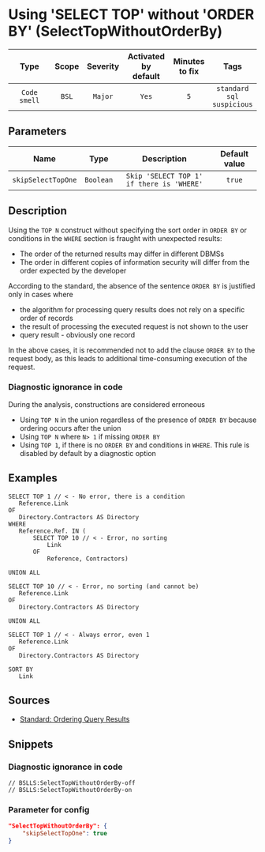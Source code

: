 # Using 'SELECT TOP' without 'ORDER BY' (SelectTopWithoutOrderBy)

|     Type     | Scope | Severity | Activated<br>by default | Minutes<br>to fix |                      Tags                       |
|:------------:|:-----:|:--------:|:-----------------------------:|:-----------------------:|:-----------------------------------------------:|
| `Code smell` | `BSL` | `Major`  |             `Yes`             |           `5`           | `standard`<br>`sql`<br>`suspicious` |

## Parameters


|        Name        |   Type    |                Description                | Default value |
|:------------------:|:---------:|:-----------------------------------------:|:-------------:|
| `skipSelectTopOne` | `Boolean` | `Skip 'SELECT TOP 1' if there is 'WHERE'` |    `true`     |
<!-- Блоки выше заполняются автоматически, не трогать -->
## Description
<!-- Описание диагностики заполняется вручную. Необходимо понятным языком описать смысл и схему работу -->

Using the `TOP N` construct without specifying the sort order in `ORDER BY` or conditions in the `WHERE` section is fraught with unexpected results:
- The order of the returned results may differ in different DBMSs
- The order in different copies of information security will differ from the order expected by the developer

According to the standard, the absence of the sentence `ORDER BY` is justified only in cases where
- the algorithm for processing query results does not rely on a specific order of records
- the result of processing the executed request is not shown to the user
- query result - obviously one record

In the above cases, it is recommended not to add the clause `ORDER BY` to the request body, as this leads to additional time-consuming execution of the request.

### Diagnostic ignorance in code

During the analysis, constructions are considered erroneous
- Using `TOP N` in the union regardless of the presence of `ORDER BY` because ordering occurs after the union
- Using `TOP N` where `N> 1` if missing `ORDER BY`
- Using `TOP 1`, if there is no `ORDER BY` and conditions in `WHERE`. This rule is disabled by default by a diagnostic option

## Examples
<!-- В данном разделе приводятся примеры, на которые диагностика срабатывает, а также можно привести пример, как можно исправить ситуацию -->

```bsl
SELECT TOP 1 // < - No error, there is a condition
   Reference.Link
OF
   Directory.Contractors AS Directory
WHERE
   Reference.Ref. IN (
       SELECT TOP 10 // < - Error, no sorting
           Link
       OF
           Reference, Contractors)

UNION ALL

SELECT TOP 10 // < - Error, no sorting (and cannot be)
   Reference.Link
OF
   Directory.Contractors AS Directory

UNION ALL

SELECT TOP 1 // < - Always error, even 1
   Reference.Link
OF
   Directory.Contractors AS Directory

SORT BY
   Link
```

## Sources
<!-- Необходимо указывать ссылки на все источники, из которых почерпнута информация для создания диагностики -->
<!-- Примеры источников

* Источник: [Стандарт: Тексты модулей](https://its.1c.ru/db/v8std#content:456:hdoc)
* Полезная информация: [Отказ от использования модальных окон](https://its.1c.ru/db/metod8dev#content:5272:hdoc)
* Источник: [Cognitive complexity, ver. 1.4](https://www.sonarsource.com/docs/CognitiveComplexity.pdf) -->

- [Standard: Ordering Query Results](https://its.1c.ru/db/v8std#content:412:hdoc)

## Snippets

<!-- Блоки ниже заполняются автоматически, не трогать -->
### Diagnostic ignorance in code

```bsl
// BSLLS:SelectTopWithoutOrderBy-off
// BSLLS:SelectTopWithoutOrderBy-on
```

### Parameter for config

```json
"SelectTopWithoutOrderBy": {
    "skipSelectTopOne": true
}
```

